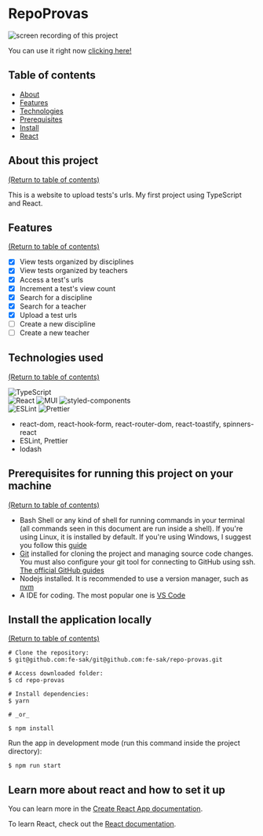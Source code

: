 # RepoProvas
<img src="https://user-images.githubusercontent.com/92526601/176753271-845e18d5-91db-41f1-a9f7-d1e60924bd16.gif" alt='screen recording of this project' />

You can use it right now [clicking here!](https://repo-provas-chi.vercel.app/)

## Table of contents
<!--ts-->
   * [About](#about-this-project)
   * [Features](#features)
   * [Technologies](#technologies-used)
   * [Prerequisites](#prerequisites-for-running-this-project-on-your-machine)
   * [Install](#install-the-application-locally)
   * [React](#learn-more-about-react-and-how-to-set-it-up)
   
<!--te-->

## About this project

[(Return to table of contents)](#table-of-contents)

This is a website to upload tests's urls. 
My first project using TypeScript and React.

## Features

[(Return to table of contents)](#table-of-contents)

- [x] View tests organized by disciplines
- [x] View tests organized by teachers
- [x] Access a test's urls
- [x] Increment a test's view count
- [x] Search for a discipline
- [x] Search for a teacher
- [x] Upload a test urls
- [ ] Create a new discipline
- [ ] Create a new teacher

## Technologies used

[(Return to table of contents)](#table-of-contents)

![TypeScript](https://img.shields.io/badge/-TypeScript-black?style=flat&logo=typescript) \
![React](https://img.shields.io/badge/-React-black?style=flat&logo=react)
![MUI](https://img.shields.io/badge/-MUI-black?style=flat&logo=mui)
![styled-components](https://img.shields.io/badge/-styled--components-black?style=flat&logo=styled-components) \
![ESLint](https://img.shields.io/badge/-ESLint-black?style=flat&logo=eslint&logoColor=3e2c9a)
![Prettier](https://img.shields.io/badge/-Prettier-black?style=flat&logo=prettier)
- react-dom, react-hook-form, react-router-dom, react-toastify, spinners-react
- ESLint, Prettier
- lodash

## Prerequisites for running this project on your machine

[(Return to table of contents)](#table-of-contents)


- Bash Shell or any kind of shell for running commands in your terminal (all commands seen in this document are run inside a shell). If you're using Linux, it is installed by default. If you're using Windows, I suggest you follow this [guide](https://itsfoss.com/install-bash-on-windows/)
- [Git](https://git-scm.com) installed for cloning the project and managing source code changes. You must also configure your git tool for connecting to GitHub using ssh. [The official GitHub guides](https://docs.github.com/en/authentication/connecting-to-github-with-ssh)
- Nodejs installed. It is recommended to use a version manager, such as [nvm](https://github.com/nvm-sh/nvm)
- A IDE for coding. The most popular one is [VS Code](https://code.visualstudio.com/)

## Install the application locally

[(Return to table of contents)](#table-of-contents)

```
# Clone the repository:
$ git@github.com:fe-sak/git@github.com:fe-sak/repo-provas.git

# Access downloaded folder:
$ cd repo-provas

# Install dependencies: 
$ yarn

# _or_

$ npm install
```

Run the app in development mode (run this command inside the project directory):
```
$ npm run start
```

## Learn more about react and how to set it up

You can learn more in the [Create React App documentation](https://facebook.github.io/create-react-app/docs/getting-started).

To learn React, check out the [React documentation](https://reactjs.org/).
